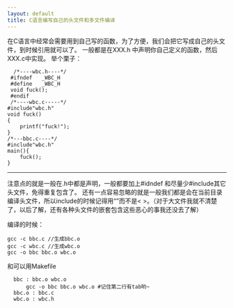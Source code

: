 ```yaml
---
layout: default
title: C语言编写自己的头文件和多文件编译
---
```

在C语言中经常会需要用到自己写的函数，为了方便，我们会把它写成自己的头文件，到时候引用就可以了。
一般都是在XXX.h 中声明你自己定义的函数，然后XXX.c中实现。
举个栗子：
>
   
      /*----wbc.h----*/   
     #ifndef   _WBC_H       
     #define   _WBC_H 
     void fuck();     
     #endif   
     /*----wbc.c-----*/  
    #include"wbc.h"   
    void fuck()   
    {   
        printf("fuck!");  
    }    
    /*---bbc.c----*/    
    #include"wbc.h" 
    main(){     
        fuck();     
    }   

-----------------------------------------
   注意点的就是一般在.h中都是声明，一般都要加上#idndef 和尽量少#include其它头文件，免得重复包含了。
   还有一点容易忽略的就是一般我们都是会在当前目录编译头文件，所以include的时候记得用“”而不是< >。（对于大文件我就不清楚了，以后了解，还有各种头文件的嵌套包含这些恶心的事我还没去了解）

编译的时候：
>
    gcc -c bbc.c //生成bbc.o  
    gcc -c wbc.c //生成wbc.o    
    gcc -o bbc bbc.o wbc.o  

 
和可以用Makefile  

> 
  
      bbc : bbc.o wbc.o   
          gcc -o bbc bbc.o wbc.o #记住第二行有tab哟~    
      bbc.o : bbc.c   
      wbc.o : wbc.h   
                 
